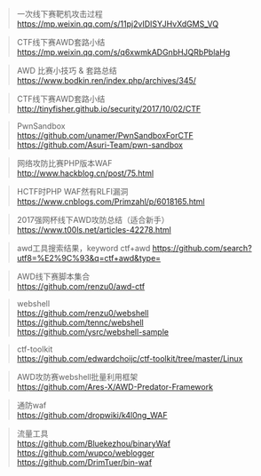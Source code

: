  >一次线下赛靶机攻击过程   
 https://mp.weixin.qq.com/s/11pj2vIDISYJHvXdGMS_VQ
   
 >CTF线下赛AWD套路小结   
 https://mp.weixin.qq.com/s/q6xwmkADGnbHJQRbPblaHg
    
 >AWD 比赛小技巧 & 套路总结   
 https://www.bodkin.ren/index.php/archives/345/
    
 >CTF线下赛AWD套路小结   
 http://tinyfisher.github.io/security/2017/10/02/CTF
    
 >PwnSandbox   
 https://github.com/unamer/PwnSandboxForCTF
 https://github.com/Asuri-Team/pwn-sandbox   
       
 >网络攻防比赛PHP版本WAF   
 http://www.hackblog.cn/post/75.html   
    
 >HCTF时PHP WAF然有RLFI漏洞
 https://www.cnblogs.com/Primzahl/p/6018165.html   
    
 >2017强网杯线下AWD攻防总结（适合新手）   
 https://www.t00ls.net/articles-42278.html  
    
 >awd工具搜索结果，keyword ctf+awd
 https://github.com/search?utf8=%E2%9C%93&q=ctf+awd&type=  
    
 >AWD线下赛脚本集合   
 https://github.com/renzu0/awd-ctf   
    
 >webshell   
 https://github.com/renzu0/webshell   
 https://github.com/tennc/webshell   
 https://github.com/ysrc/webshell-sample   
    
 >ctf-toolkit   
 https://github.com/edwardchoijc/ctf-toolkit/tree/master/Linux   
    
 >AWD攻防赛webshell批量利用框架   
 https://github.com/Ares-X/AWD-Predator-Framework     
 
 >通防waf   
 https://github.com/dropwiki/k4l0ng_WAF   
 
 >流量工具   
 https://github.com/Bluekezhou/binaryWaf  
 https://github.com/wupco/weblogger   
 https://github.com/DrimTuer/bin-waf   
    
